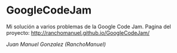 GoogleCodeJam
==============
Mi solución a varios problemas de la Google Code Jam.
Pagina del proyecto:
http://ranchomanuel.github.io/GoogleCodeJam/

*Juan Manuel Gonzalez (RanchoManuel)*
